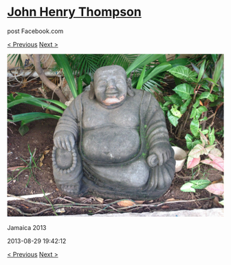 # [John Henry Thompson](../README.md)
post Facebook.com

[< Previous](2013-08-29-65.md) [Next >](2013-08-29-67.md)

[![](../media/2013-08-29/Jamaica-2077.jpg)](../README.md)

Jamaica 2013

2013-08-29 19:42:12

[< Previous](2013-08-29-65.md) [Next >](2013-08-29-67.md)